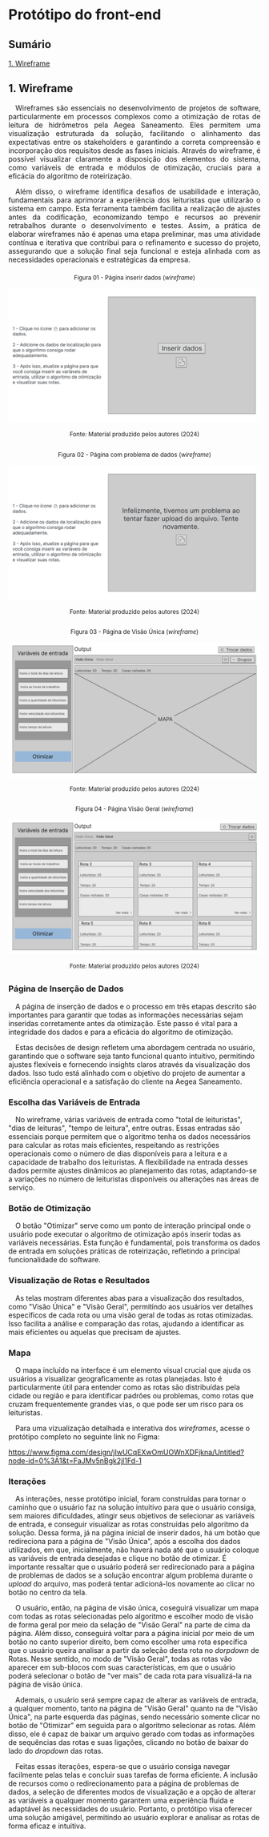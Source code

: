 # Protótipo do front-end

## Sumário

[1. Wireframe](#c1)

## <a name="c1"></a>1. Wireframe
<div align="justify">

&emsp;Wireframes são essenciais no desenvolvimento de projetos de software, particularmente em processos complexos como a otimização de rotas de leitura de hidrômetros pela Aegea Saneamento. Eles permitem uma visualização estruturada da solução, facilitando o alinhamento das expectativas entre os stakeholders e garantindo a correta compreensão e incorporação dos requisitos desde as fases iniciais. Através do wireframe, é possível visualizar claramente a disposição dos elementos do sistema, como variáveis de entrada e módulos de otimização, cruciais para a eficácia do algoritmo de roteirização.

&emsp;Além disso, o wireframe identifica desafios de usabilidade e interação, fundamentais para aprimorar a experiência dos leituristas que utilizarão o sistema em campo. Esta ferramenta também facilita a realização de ajustes antes da codificação, economizando tempo e recursos ao prevenir retrabalhos durante o desenvolvimento e testes. Assim, a prática de elaborar wireframes não é apenas uma etapa preliminar, mas uma atividade contínua e iterativa que contribui para o refinamento e sucesso do projeto, assegurando que a solução final seja funcional e esteja alinhada com as necessidades operacionais e estratégicas da empresa.

</div>

<div align="center">

<sub>Figura 01 - Página inserir dados (*wireframe*) </sub>

![Canvas de Proposta de Valor](./assets/pagina_de_inserir_dados.png)

<sup>Fonte: Material produzido pelos autores (2024)</sup>

</div>

<div align="justify">

</div>

<div align="center">

<sub>Figura 02 - Página com problema de dados (*wireframe*) </sub>

![Canvas de Proposta de Valor](./assets/problema_com_o_arquivo.png)

<sup>Fonte: Material produzido pelos autores (2024)</sup>

</div>

<div align="justify">

</div>

<div align="center">

<sub>Figura 03 - Página de Visão Única (*wireframe*) </sub>

![Canvas de Proposta de Valor](./assets/Pagina_1.png)

<sup>Fonte: Material produzido pelos autores (2024)</sup>

</div>

<div align="justify">

</div>

<div align="center">

<sub>Figura 04 - Página Visão Geral (*wireframe*) </sub>

![Canvas de Proposta de Valor](./assets/Pagina_2.png)

<sup>Fonte: Material produzido pelos autores (2024)</sup>

</div>

<div align="justify">

</div>

### Página de Inserção de Dados
&emsp;A página de inserção de dados e o processo em três etapas descrito são importantes para garantir que todas as informações necessárias sejam inseridas corretamente antes da otimização. Este passo é vital para a integridade dos dados e para a eficácia do algoritmo de otimização.

&emsp;Estas decisões de design refletem uma abordagem centrada no usuário, garantindo que o software seja tanto funcional quanto intuitivo, permitindo ajustes flexíveis e fornecendo insights claros através da visualização dos dados. Isso tudo está alinhado com o objetivo do projeto de aumentar a eficiência operacional e a satisfação do cliente na Aegea Saneamento.

### Escolha das Variáveis de Entrada
&emsp;No wireframe, várias variáveis de entrada como "total de leituristas", "dias de leituras", "tempo de leitura", entre outras. Essas entradas são essenciais porque permitem que o algoritmo tenha os dados necessários para calcular as rotas mais eficientes, respeitando as restrições operacionais como o número de dias disponíveis para a leitura e a capacidade de trabalho dos leituristas. A flexibilidade na entrada desses dados permite ajustes dinâmicos ao planejamento das rotas, adaptando-se a variações no número de leituristas disponíveis ou alterações nas áreas de serviço.

### Botão de Otimização
&emsp;O botão "Otimizar" serve como um ponto de interação principal onde o usuário pode executar o algoritmo de otimização após inserir todas as variáveis necessárias. Esta função é fundamental, pois transforma os dados de entrada em soluções práticas de roteirização, refletindo a principal funcionalidade do software.

### Visualização de Rotas e Resultados
&emsp;As telas mostram diferentes abas para a visualização dos resultados, como "Visão Única" e "Visão Geral", permitindo aos usuários ver detalhes específicos de cada rota ou uma visão geral de todas as rotas otimizadas. Isso facilita a análise e comparação das rotas, ajudando a identificar as mais eficientes ou aquelas que precisam de ajustes.

### Mapa
&emsp;O mapa incluído na interface é um elemento visual crucial que ajuda os usuários a visualizar geograficamente as rotas planejadas. Isto é particularmente útil para entender como as rotas são distribuídas pela cidade ou região e para identificar padrões ou problemas, como rotas que cruzam frequentemente grandes vias, o que pode ser um risco para os leituristas.

&emsp;Para uma vizualização detalhada e interativa dos *wireframes*, acesse o protótipo completo no seguinte link no Figma:

https://www.figma.com/design/jIwUCqEXwOmUOWnXDFjkna/Untitled?node-id=0%3A1&t=FaJMv5nBgk2jl1Fd-1

</div>

### Iterações

&emsp;As interações, nesse protótipo inicial, foram construídas para tornar o caminho que o usuário faz na solução intuitivo para que o usuário consiga, sem maiores dificuldades, atingir seus objetivos de selecionar as variáveis de entrada, e conseguir visualizar as rotas construídas pelo algoritmo da solução. Dessa forma, já na página inicial de inserir dados, há um botão que redireciona para a página de "Visão Única", após a escolha dos dados utilizados, em que, inicialmente, não haverá nada até que o usuário coloque as variáveis de entrada desejadas e clique no botão de otimizar. É importante ressaltar que o usuário poderá ser redirecionado para a página de problemas de dados se a solução encontrar algum problema durante o *upload* do arquivo, mas poderá tentar adicioná-los novamente ao clicar no botão no centro da tela.

&emsp;O usuário, então, na página de visão única, coseguirá visualizar um mapa com todas as rotas selecionadas pelo algoritmo e escolher modo de visão de forma geral por meio da selação de "Visão Geral" na parte de cima da página. Além disso, conseguirá voltar para a página inicial por meio de um botão no canto superior direito, bem como escolher uma rota específica que o usuário queira analisar a partir da seleção desta rota no *dorpdown* de Rotas. Nesse sentido, no modo de "Visão Geral", todas as rotas vão aparecer em sub-blocos com suas características, em que o usuário poderá selecionar o botão de "ver mais" de cada rota para visualizá-la na página de visão única. 

&emsp;Ademais, o usuário será sempre capaz de alterar as variáveis de entrada, a qualquer momento, tanto na página de "Visão Geral" quanto na de "Visão Única", na parte esquerda das páginas, sendo necessário somente clicar no botão de "Otimizar" em seguida para o algoritmo selecionar as rotas. Além disso, ele é capaz de baixar um arquivo gerado com todas as informações de sequências das rotas e suas ligações, clicando no botão de baixar do lado do *dropdown* das rotas.

&emsp;Feitas essas iterações, espera-se que o usuário consiga navegar facilmente pelas telas e concluir suas tarefas de forma eficiente. A inclusão de recursos como o redirecionamento para a página de problemas de dados, a seleção de diferentes modos de visualização e a opção de alterar as variáveis a qualquer momento garantem uma experiência fluida e adaptável às necessidades do usuário. Portanto, o protótipo visa oferecer uma solução amigável, permitindo ao usuário explorar e analisar as rotas de forma eficaz e intuitiva.
